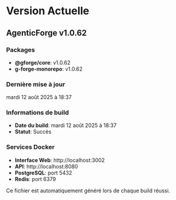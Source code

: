 # Version Actuelle

## AgenticForge v1.0.62

### Packages
- **@gforge/core**: v1.0.62
- **g-forge-monorepo**: v1.0.62

### Dernière mise à jour
mardi 12 août 2025 à 18:37

### Informations de build
- **Date du build**: mardi 12 août 2025 à 18:37
- **Statut**: Succès

### Services Docker
- **Interface Web**: http://localhost:3002
- **API**: http://localhost:8080
- **PostgreSQL**: port 5432
- **Redis**: port 6379

Ce fichier est automatiquement généré lors de chaque build réussi.